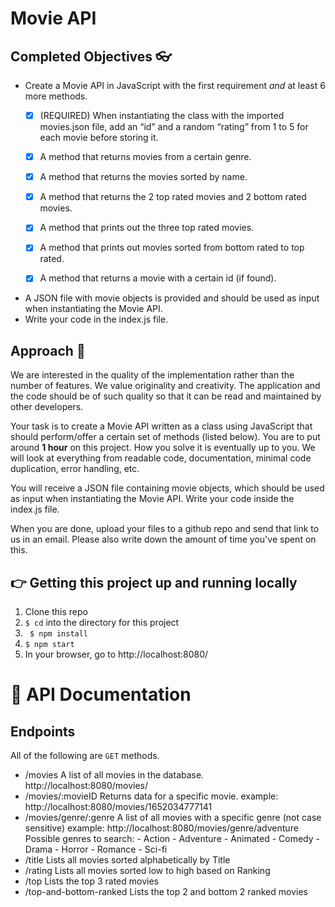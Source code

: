 # Movie API

## Completed Objectives :eyeglasses:
- Create a Movie API in JavaScript with the first requirement *and* at least 6 more methods.
  - [x] (REQUIRED) When instantiating the class with the imported movies.json file, add an “id” and a random “rating” from 1 to 5 for each movie before storing it.
  - [x] A method that returns movies from a certain genre.
   
  - [x] A method that returns the movies sorted by name.
  - [x] A method that returns the 2 top rated movies and 2 bottom rated movies.
  - [x] A method that prints out the three top rated movies.
  - [x] A method that prints out movies sorted from bottom rated to top rated.
  - [x] A method that returns a movie with a certain id (if found).
- A JSON file with movie objects is provided and should be used as input when instantiating the Movie API.
- Write your code in the index.js file.

  


##	Approach :movie_camera:

We are interested in the quality of the implementation rather than the number of features. We value originality and creativity. The application and the code should be of such quality so that it can be read and maintained by other developers.


Your task is to create a Movie API written as a class using JavaScript that should perform/offer a certain set of methods (listed below). You are to put around **1 hour** on this project. How you solve it is eventually up to you. We will look at everything from readable code, documentation, minimal code duplication, error handling, etc.


You will receive a JSON file containing movie objects, which should be used as input when instantiating the Movie API. Write your code inside the index.js file.

When you are done, upload your files to a github repo and send that link to us in an email. Please also write down the amount of time you've spent on this.


## :point_right:	Getting this project up and running locally
1. Clone this repo
2. ``` $ cd ``` into the directory for this project
3. ``` $ npm install```
4. ``` $ npm start ```
5. In your browser, go to http://localhost:8080/


# :popcorn: API Documentation
## Endpoints
All of the following are ```GET``` methods.
- /movies 
   A list of all movies in the database.
   http://localhost:8080/movies/
- /movies/:movieID
   Returns data for a specific movie.
   example: http://localhost:8080/movies/1652034777141
- /movies/genre/:genre
   A list of all movies with a specific genre (not case sensitive)
   example: http://localhost:8080/movies/genre/adventure
   Possible genres to search: 
      - Action
      - Adventure
      - Animated
      - Comedy
      - Drama
      - Horror
      - Romance
      - Sci-fi
- /title
   Lists all movies sorted alphabetically by Title
- /rating
   Lists all movies sorted low to high based on Ranking
- /top
   Lists the top 3 rated movies
- /top-and-bottom-ranked
   Lists the top 2 and bottom 2 ranked movies
